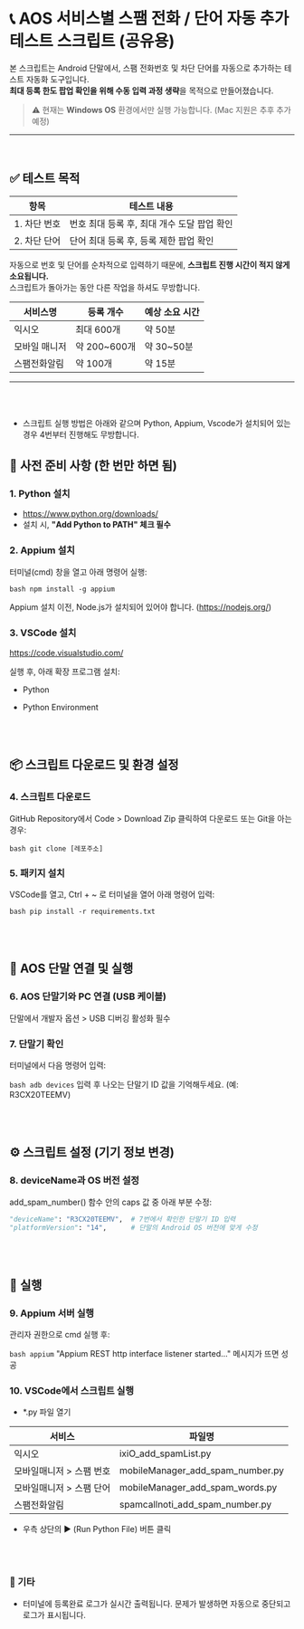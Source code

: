 # 📞 AOS 서비스별 스팸 전화 / 단어 자동 추가 테스트 스크립트 (공유용)

본 스크립트는 Android 단말에서, 스팸 전화번호 및 차단 단어를 자동으로 추가하는 테스트 자동화 도구입니다.  
**최대 등록 한도 팝업 확인을 위해 수동 입력 과정 생략**을 목적으로 만들어졌습니다.

> ⚠️ 현재는 **Windows OS** 환경에서만 실행 가능합니다. (Mac 지원은 추후 추가 예정)

---

<br>

## ✅ 테스트 목적

| 항목         | 테스트 내용                                 |
| ------------ | ------------------------------------------- |
| 1. 차단 번호 | 번호 최대 등록 후, 최대 개수 도달 팝업 확인 |
| 2. 차단 단어 | 단어 최대 등록 후, 등록 제한 팝업 확인      |

자동으로 번호 및 단어를 순차적으로 입력하기 때문에, **스크립트 진행 시간이 적지 않게 소요됩니다.**  
스크립트가 돌아가는 동안 다른 작업을 하셔도 무방합니다.

| 서비스명      | 등록 개수    | 예상 소요 시간 |
| ------------- | ------------ | -------------- |
| 익시오        | 최대 600개   | 약 50분        |
| 모바일 매니저 | 약 200~600개 | 약 30~50분     |
| 스팸전화알림  | 약 100개     | 약 15분        |

---

<br>
<br>

-   스크립트 실행 방법은 아래와 같으며 Python, Appium, Vscode가 설치되어 있는 경우 4번부터 진행해도 무방합니다.

## 🧰 사전 준비 사항 (한 번만 하면 됨)

### 1. Python 설치

-   https://www.python.org/downloads/
-   설치 시, **"Add Python to PATH" 체크 필수**

### 2. Appium 설치

터미널(cmd) 창을 열고 아래 명령어 실행:

`bash npm install -g appium`

Appium 설치 이전, Node.js가 설치되어 있어야 합니다. (https://nodejs.org/)

### 3. VSCode 설치

https://code.visualstudio.com/

실행 후, 아래 확장 프로그램 설치:

-   Python

-   Python Environment

<br>
<br>

## 📦 스크립트 다운로드 및 환경 설정

### 4. 스크립트 다운로드

GitHub Repository에서 Code > Download Zip 클릭하여 다운로드
또는 Git을 아는 경우:

`bash git clone [레포주소]`

### 5. 패키지 설치

VSCode를 열고, Ctrl + ~ 로 터미널을 열어 아래 명령어 입력:

`bash pip install -r requirements.txt`

<br>
<br>

## 📱 AOS 단말 연결 및 실행

### 6. AOS 단말기와 PC 연결 (USB 케이블)

단말에서 개발자 옵션 > USB 디버깅 활성화 필수

### 7. 단말기 확인

터미널에서 다음 명령어 입력:

`bash adb devices`
입력 후 나오는 단말기 ID 값을 기억해두세요. (예: R3CX20TEEMV)

<br>
<br>

## ⚙️ 스크립트 설정 (기기 정보 변경)

### 8. deviceName과 OS 버전 설정

add_spam_number() 함수 안의 caps 값 중 아래 부분 수정:

```python
"deviceName": "R3CX20TEEMV",  # 7번에서 확인한 단말기 ID 입력
"platformVersion": "14",      # 단말의 Android OS 버전에 맞게 수정
```

<br>
<br>

## 🚀 실행

### 9. Appium 서버 실행

관리자 권한으로 cmd 실행 후:

`bash appium`
"Appium REST http interface listener started..." 메시지가 뜨면 성공

### 10. VSCode에서 스크립트 실행

-   \*.py 파일 열기

| 서비스                   | 파일명                           |
| ------------------------ | -------------------------------- |
| 익시오                   | ixiO_add_spamList.py             |
| 모바일매니저 > 스팸 번호 | mobileManager_add_spam_number.py |
| 모바일매니저 > 스팸 단어 | mobileManager_add_spam_words.py  |
| 스팸전화알림             | spamcallnoti_add_spam_number.py  |

-   우측 상단의 ▶️ (Run Python File) 버튼 클릭

<br>
<br>

### 📝 기타

-   터미널에 등록완료 로그가 실시간 출력됩니다. 문제가 발생하면 자동으로 중단되고 로그가 표시됩니다.
